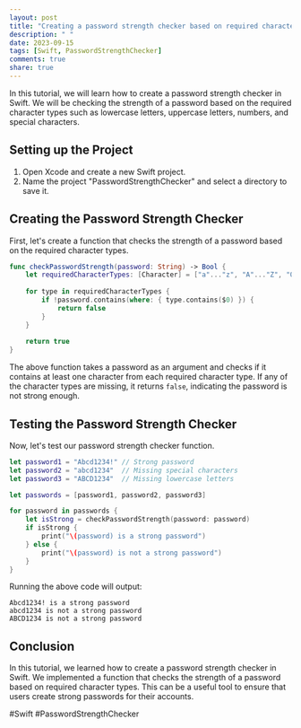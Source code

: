 ```yaml
---
layout: post
title: "Creating a password strength checker based on required character types in Swift"
description: " "
date: 2023-09-15
tags: [Swift, PasswordStrengthChecker]
comments: true
share: true
---
```


In this tutorial, we will learn how to create a password strength checker in Swift. We will be checking the strength of a password based on the required character types such as lowercase letters, uppercase letters, numbers, and special characters.

## Setting up the Project

1. Open Xcode and create a new Swift project.
2. Name the project "PasswordStrengthChecker" and select a directory to save it.

## Creating the Password Strength Checker

First, let's create a function that checks the strength of a password based on the required character types.

```swift
func checkPasswordStrength(password: String) -> Bool {
    let requiredCharacterTypes: [Character] = ["a"..."z", "A"..."Z", "0"..."9", "!@#$%^&*(){}[]|"]
    
    for type in requiredCharacterTypes {
        if !password.contains(where: { type.contains($0) }) {
            return false
        }
    }
    
    return true
}
```

The above function takes a password as an argument and checks if it contains at least one character from each required character type. If any of the character types are missing, it returns `false`, indicating the password is not strong enough.

## Testing the Password Strength Checker

Now, let's test our password strength checker function.

```swift
let password1 = "Abcd1234!" // Strong password
let password2 = "abcd1234"  // Missing special characters
let password3 = "ABCD1234"  // Missing lowercase letters

let passwords = [password1, password2, password3]

for password in passwords {
    let isStrong = checkPasswordStrength(password: password)
    if isStrong {
        print("\(password) is a strong password")
    } else {
        print("\(password) is not a strong password")
    }
}
```

Running the above code will output:

```
Abcd1234! is a strong password
abcd1234 is not a strong password
ABCD1234 is not a strong password
```

## Conclusion

In this tutorial, we learned how to create a password strength checker in Swift. We implemented a function that checks the strength of a password based on required character types. This can be a useful tool to ensure that users create strong passwords for their accounts.

#Swift #PasswordStrengthChecker